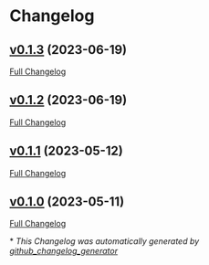 # Changelog

## [v0.1.3](https://github.com/iberianpig/fusuma-plugin-thumbsense/tree/v0.1.3) (2023-06-19)

[Full Changelog](https://github.com/iberianpig/fusuma-plugin-thumbsense/compare/v0.1.2...v0.1.3)

## [v0.1.2](https://github.com/iberianpig/fusuma-plugin-thumbsense/tree/v0.1.2) (2023-06-19)

[Full Changelog](https://github.com/iberianpig/fusuma-plugin-thumbsense/compare/v0.1.1...v0.1.2)

## [v0.1.1](https://github.com/iberianpig/fusuma-plugin-thumbsense/tree/v0.1.1) (2023-05-12)

[Full Changelog](https://github.com/iberianpig/fusuma-plugin-thumbsense/compare/v0.1.0...v0.1.1)

## [v0.1.0](https://github.com/iberianpig/fusuma-plugin-thumbsense/tree/v0.1.0) (2023-05-11)

[Full Changelog](https://github.com/iberianpig/fusuma-plugin-thumbsense/compare/dd961340cf0b69b2dac91396d68fd09b03dac6c9...v0.1.0)



\* *This Changelog was automatically generated by [github_changelog_generator](https://github.com/github-changelog-generator/github-changelog-generator)*
